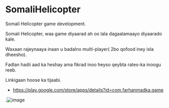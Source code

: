 # SomaliHelicopter
 Somali Helicopter game development.
 
 Somali Helicopter, waa game diyaarad ah oo lala dagaalamaayo diyaarado kale.

Waxaan rajeynaaya inaan u badalno multi-player( 2bo qofood iney isla dheesho).

Fadlan hadii aad ka heshay ama fikrad inoo heyso qeybta rates-ka inoogu reeb.

Linkigaan hoose ka tijaabi.
- https://play.google.com/store/apps/details?id=com.farhanmadka.game

.![image](https://user-images.githubusercontent.com/49002284/190847604-9e9c5497-874e-4a58-97cb-3857eb094084.png)
